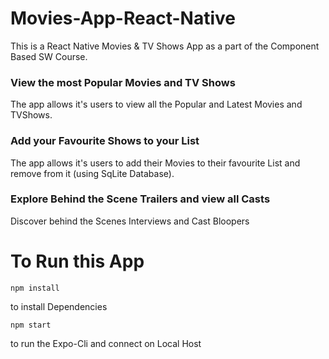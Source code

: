 # Movies-App-React-Native
This is a React Native Movies & TV Shows App as a part of the Component Based SW Course. 

### View the most Popular Movies and TV Shows
The app allows it's users to view all the Popular and Latest Movies and TVShows.

### Add your Favourite Shows to your List
The app allows it's users to add their Movies to their favourite List and remove from it (using SqLite Database).

### Explore Behind the Scene Trailers and view all Casts
Discover behind the Scenes Interviews and Cast Bloopers 

# To Run this App

`npm install` 

to install Dependencies

`npm start`

to run the Expo-Cli and connect on Local Host
